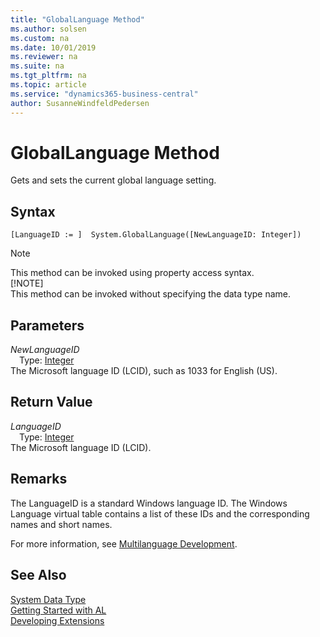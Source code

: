 ```yaml
---
title: "GlobalLanguage Method"
ms.author: solsen
ms.custom: na
ms.date: 10/01/2019
ms.reviewer: na
ms.suite: na
ms.tgt_pltfrm: na
ms.topic: article
ms.service: "dynamics365-business-central"
author: SusanneWindfeldPedersen
---
```

[//]: # (START>DO_NOT_EDIT)
[//]: # (IMPORTANT:Do not edit any of the content between here and the END>DO_NOT_EDIT.)
[//]: # (Any modifications should be made in the .xml files in the ModernDev repo.)
# GlobalLanguage Method
Gets and sets the current global language setting.


## Syntax
```
[LanguageID := ]  System.GlobalLanguage([NewLanguageID: Integer])
```
> [!NOTE]  
> This method can be invoked using property access syntax.  
> [!NOTE]  
> This method can be invoked without specifying the data type name.  
## Parameters
*NewLanguageID*  
&emsp;Type: [Integer](../integer/integer-data-type.md)  
The Microsoft language ID (LCID), such as 1033 for English (US).
        


## Return Value
*LanguageID*  
&emsp;Type: [Integer](../integer/integer-data-type.md)  
The Microsoft language ID (LCID).
        


[//]: # (IMPORTANT: END>DO_NOT_EDIT)

## Remarks  
 The LanguageID is a standard Windows language ID. The Windows Language virtual table contains a list of these IDs and the corresponding names and short names.  
  
 For more information, see [Multilanguage Development](../../devenv-multilanguage-development.md). 
 
## See Also
[System Data Type](system-data-type.md)  
[Getting Started with AL](../../devenv-get-started.md)  
[Developing Extensions](../../devenv-dev-overview.md)